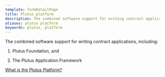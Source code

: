 ```yaml
---
template: TermDetailPage
title: Plutus platform
description: The combined software support for writing contract applications
aliases: plutus platform
keywords: plutus, platform
---
```


The combined software support for writing contract applications, including:

1. Plutus Foundation, and

2. The Plutus Application Framework

[What is the Plutus Platform?](https://docs.cardano.org/projects/plutus/en/terms/latest/plutus/explanations/platform.html#what-is-the-plutus-platform)